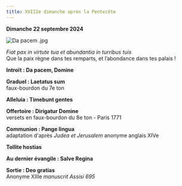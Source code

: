 ```yaml
---
title: XVIIIe dimanche après la Pentecôte
---
```

**Dimanche 22 septembre 2024**

![Da pacem .jpg]({{site.baseurl}}/images/Da%20pacem%20.jpg)

*Fiat pax in virtute tua et abundantia in turribus tuis*  
Que la paix règne dans tes remparts, et l’abondance dans tes palais !

**Introït : Da pacem, Domine**

**Graduel : Laetatus sum**  
faux-bourdon du 7e ton

**Alleluia : Timebunt gentes**  

**Offertoire : Dirigatur Domine**  
versets en faux-bourdon du 8e ton - Paris 1771

**Communion : Pange lingua**  
adaptation d'après *Judea et Jerusalem* anonyme anglais XIVe

**Tollite hostias**

**Au dernier évangile : Salve Regina**

**Sortie : Deo gratias**  
Anonyme XIIIe *manuscrit Assisi 695*
